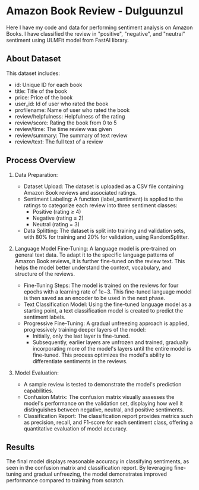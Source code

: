 # Amazon Book Review - Dulguunzul

Here I have my code and data for performing sentiment analysis on Amazon Books. I have classified the review in "positive", 
"negative", and "neutral" sentiment using ULMFit model from FastAI library.

## About Dataset

This dataset includes:
- id: Unique ID for each book
- title: Title of the book
- price: Price of the book
- user_id: Id of user who rated the book
- profilename: Name of user who rated the book
- review/helpfulness: Helpfulness of the rating
- review/score: Rating the book from 0 to 5
- review/time: The time review was given
- review/summary: The summary of text review
- review/text: The full text of a review

## Process Overview
1. Data Preparation:
      - Dataset Upload: The dataset is uploaded as a CSV file containing Amazon Book reviews and associated ratings.
      - Sentiment Labeling: A function (label_sentiment) is applied to the ratings to categorize each review into three sentiment classes:
          - Positive (rating ≥ 4)
          - Negative (rating ≤ 2)
          - Neutral (rating = 3)
      - Data Splitting: The dataset is split into training and validation sets, with 80% for training and 20% for validation, using RandomSplitter.
2. Language Model Fine-Tuning:
A language model is pre-trained on general text data. To adapt it to the specific language patterns of Amazon Book reviews, it is further fine-tuned on the review text. This helps the model better understand the context, vocabulary, and structure of the reviews.
      - Fine-Tuning Steps: The model is trained on the reviews for four epochs with a learning rate of 1e−3. This fine-tuned language model is then saved as an encoder to be used in the next phase.
      - Text Classification Model: Using the fine-tuned language model as a starting point, a text classification model is created to predict the sentiment labels.
      - Progressive Fine-Tuning: A gradual unfreezing approach is applied, progressively training deeper layers of the model:
          - Initially, only the last layer is fine-tuned.
          - Subsequently, earlier layers are unfrozen and trained, gradually incorporating more of the model's layers until the entire model is fine-tuned.
This process optimizes the model's ability to differentiate sentiments in the reviews.

3. Model Evaluation:
      - A sample review is tested to demonstrate the model's prediction capabilities.
      - Confusion Matrix: The confusion matrix visually assesses the model's performance on the validation set, displaying how well it distinguishes between negative, neutral, and positive sentiments.
      - Classification Report: The classification report provides metrics such as precision, recall, and F1-score for each sentiment class, offering a quantitative evaluation of model accuracy.

## Results
The final model displays reasonable accuracy in classifying sentiments, as seen in the confusion matrix and classification report.
By leveraging fine-tuning and gradual unfreezing, the model demonstrates improved performance compared to training from scratch.
